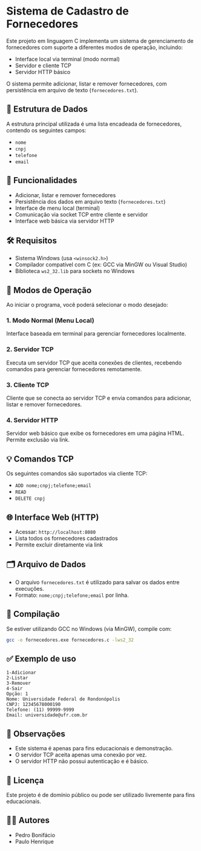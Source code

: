 # Sistema de Cadastro de Fornecedores

Este projeto em linguagem C implementa um sistema de gerenciamento de fornecedores com suporte a diferentes modos de operação, incluindo:

- Interface local via terminal (modo normal)
- Servidor e cliente TCP
- Servidor HTTP básico

O sistema permite adicionar, listar e remover fornecedores, com persistência em arquivo de texto (`fornecedores.txt`).

## 📁 Estrutura de Dados

A estrutura principal utilizada é uma lista encadeada de fornecedores, contendo os seguintes campos:

- `nome`
- `cnpj`
- `telefone`
- `email`

## 🚀 Funcionalidades

- Adicionar, listar e remover fornecedores
- Persistência dos dados em arquivo texto (`fornecedores.txt`)
- Interface de menu local (terminal)
- Comunicação via socket TCP entre cliente e servidor
- Interface web básica via servidor HTTP

## 🛠️ Requisitos

- Sistema Windows (usa `<winsock2.h>`)
- Compilador compatível com C (ex: GCC via MinGW ou Visual Studio)
- Biblioteca `ws2_32.lib` para sockets no Windows

## 🧭 Modos de Operação

Ao iniciar o programa, você poderá selecionar o modo desejado:

### 1. Modo Normal (Menu Local)
Interface baseada em terminal para gerenciar fornecedores localmente.

### 2. Servidor TCP
Executa um servidor TCP que aceita conexões de clientes, recebendo comandos para gerenciar fornecedores remotamente.

### 3. Cliente TCP
Cliente que se conecta ao servidor TCP e envia comandos para adicionar, listar e remover fornecedores.

### 4. Servidor HTTP
Servidor web básico que exibe os fornecedores em uma página HTML. Permite exclusão via link.

## 💡 Comandos TCP

Os seguintes comandos são suportados via cliente TCP:

- `ADD nome;cnpj;telefone;email`
- `READ`
- `DELETE cnpj`

## 🌐 Interface Web (HTTP)

- Acessar: `http://localhost:8080`
- Lista todos os fornecedores cadastrados
- Permite excluir diretamente via link

## 🗂️ Arquivo de Dados

- O arquivo `fornecedores.txt` é utilizado para salvar os dados entre execuções.
- Formato: `nome;cnpj;telefone;email` por linha.

## 🔧 Compilação

Se estiver utilizando GCC no Windows (via MinGW), compile com:

```bash
gcc -o fornecedores.exe fornecedores.c -lws2_32
```

## ✅ Exemplo de uso

```
1-Adicionar
2-Listar
3-Remover
4-Sair
Opção: 1
Nome: Universidade Federal de Rondonópolis
CNPJ: 12345678000190
Telefone: (11) 99999-9999
Email: universidade@ufr.com.br
```

## 📌 Observações

- Este sistema é apenas para fins educacionais e demonstração.
- O servidor TCP aceita apenas uma conexão por vez.
- O servidor HTTP não possui autenticação e é básico.

## 📄 Licença

Este projeto é de domínio público ou pode ser utilizado livremente para fins educacionais.

## 👨‍💻 Autores

- Pedro Bonifácio
- Paulo Henrique